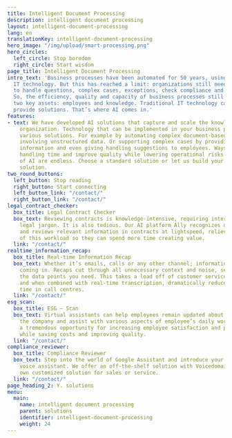 ```yaml
---
title: Intelligent Document Processing
description: intelligent document processing
layout: intelligent-document-processing
lang: en
translationKey: intelligent-document-processing
hero_image: "/img/upload/smart-processing.png"
hero_circles:
  left_circle: Stop boredom
  right_circle: Start wisdom
page_title: Intelligent Document Processing
intro_text: 'Business processes have been automated for 50 years, using traditional
  IT technology. But this has reached a limit: organizations still need employees
  to handle questions, complex cases, exceptions, check compliance and handle documents.
  So, the efficiency, quality and capacity of business processes still depends on
  two key assets: employees and knowledge. Traditional IT technology can no longer
  provide solutions. That’s where AI comes in.'
features:
- text: We have developed AI solutions that capture and scale the knowledge of your
    organization. Technology that can be implemented in your business processes through
    various solutions. For example by automating complex document-based workflows,
    involving unstructured data. Or supporting complex cases by providing relevant
    information and even giving handling suggestions to employees. Ways to decrease
    handling time and improve quality while lowering operational risks. The possibilities
    of AI are endless. Choose a standard solution or let us build your own customized
    solution.
two_round_buttons:
  left_button: Stop reading
  right_button: Start connecting
  left_button_link: "/contact/"
  right_button_link: "/contact/"
legal_contract_checker:
  box_title: Legal Contract Checker
  box_text: Reviewing contracts is knowledge-intensive, requiring interpretation of
    legal jargon. It is also tedious. Our AI platform Ally recognizes data fields
    and reviews relevant information in contracts at lightspeed, relieving employees
    of this workload so they can spend more time creating value.
  link: "/contact/"
realtime_information_recap:
  box_title: Real-time Information Recap
  box_text: Whether it’s emails, calls or any other channel; information is always
    coming in. Recaps cut through all unnecessary context and noise, serving you exactly
    the data points you need. This takes a load off of customer service employees
    and when combined with real-time transcription, dramatically reduces handling
    time in call centres.
  link: "/contact/"
esg_scan:
  box_title: ESG – Scan
  box_text: Virtual assistants can help employees remain updated about news within
    the company and assist with various aspects of employee’s daily work. This offers
    a tremendous opportunity for increasing employee satisfaction and productivity
    while saving costs and improving quality.
  link: "/contact/"
compliance_reviewer:
  box_title: Compliance Reviewer
  box_text: Step into the world of Google Assistant and introduce your first AI-powered
    voice assistant. We offer an off-the-shelf solution with Voicedomain. Or your
    own customized solution for sales or service.
  link: "/contact/"
page_heading_2: Y. solutions
menu:
  main:
    name: intelligent document processing
    parent: solutions
    identifier: intelligent-document-processing
    weight: 24
---
```

